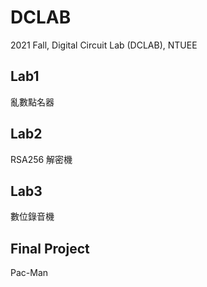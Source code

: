 # DCLAB
2021 Fall, Digital Circuit Lab (DCLAB), NTUEE

## Lab1 
亂數點名器

## Lab2 
RSA256 解密機

## Lab3 
數位錄音機

## Final Project
Pac-Man
